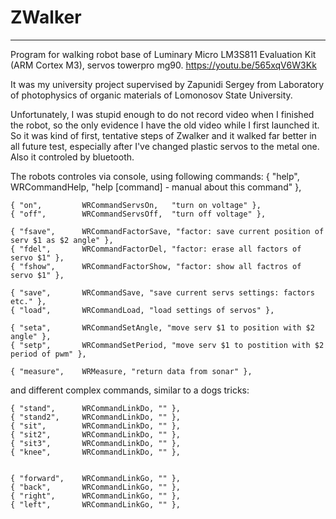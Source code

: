 # ZWalker
---------
Program for walking robot base of Luminary Micro LM3S811 Evaluation Kit (ARM Cortex M3), servos towerpro mg90. https://youtu.be/565xqV6W3Kk

It was my university project supervised by Zapunidi Sergey from Laboratory of photophysics of organic materials of Lomonosov State University.

Unfortunately, I was stupid enough to do not record video when I finished the robot, so the only evidence I have the old video while I first launched it. So it was kind of first, tentative steps of Zwalker and it walked far better in all future test, especially after I've changed plastic servos to the metal one. Also it controled by bluetooth. 

The robots controles via console, using following commands:
  	{ "help",		WRCommandHelp, "help [command] - manual about this command" },	

  	{ "on",			WRCommandServsOn, 	"turn on voltage" },
	{ "off",		WRCommandServsOff,  "turn off voltage" },
	
  	{ "fsave",		WRCommandFactorSave, "factor: save current position of serv $1 as $2 angle" }, 
  	{ "fdel",		WRCommandFactorDel, "factor: erase all factors of servo $1" }, 	
  	{ "fshow",		WRCommandFactorShow, "factor: show all factros of servo $1" }, 		
	
	{ "save",		WRCommandSave, "save current servs settings: factors etc." },
	{ "load",		WRCommandLoad, "load settings of servos" },
	
	{ "seta",		WRCommandSetAngle, "move serv $1 to position with $2 angle" },	
	{ "setp",		WRCommandSetPeriod, "move serv $1 to postition with $2 period of pwm" },	

	{ "measure",	WRMeasure, "return data from sonar" },	

and different complex commands, similar to a dogs tricks:

	{ "stand",		WRCommandLinkDo, "" },
	{ "stand2",		WRCommandLinkDo, "" },	
	{ "sit",		WRCommandLinkDo, "" },	
	{ "sit2",		WRCommandLinkDo, "" },
	{ "sit3",		WRCommandLinkDo, "" },	
	{ "knee",		WRCommandLinkDo, "" },

	
	{ "forward",	WRCommandLinkGo, "" },
	{ "back",		WRCommandLinkGo, "" },
	{ "right",		WRCommandLinkGo, "" },
	{ "left",		WRCommandLinkGo, "" },
	